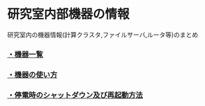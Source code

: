 # 研究室内部機器の情報

研究室内の機器情報(計算クラスタ,ファイルサーバ,ルータ等)のまとめ

### [・機器一覧](https://github.com/mtbys-lab/intranet-clusters#内部計算機設定ガイド)
### [・機器の使い方]()
### [・停電時のシャットダウン及び再起動方法](https://github.com/mtbys-lab/Event/tree/master/Blackout)
